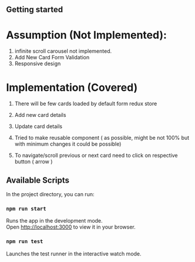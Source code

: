 ## Getting started

# Assumption (Not Implemented):
1. infinite scroll carousel not implemented.
2. Add New Card Form Validation
3. Responsive design

# Implementation (Covered)
1. There will be few cards loaded by default form redux store
2. Add new card details
3. Update card details
4. Tried to make reusable component ( as possible, might be not 100% but with minimum changes it could be possible)

5. To navigate/scroll previous or next card need to click on respective button ( arrow ) 

## Available Scripts

In the project directory, you can run:

### `npm run start`

Runs the app in the development mode.\
Open [http://localhost:3000](http://localhost:3000) to view it in your browser.

### `npm run test`

Launches the test runner in the interactive watch mode.
